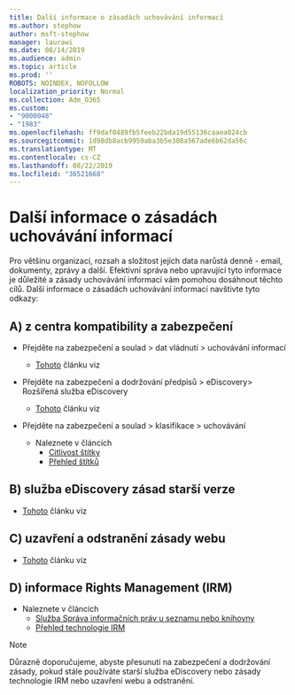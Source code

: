 ```yaml
---
title: Další informace o zásadách uchovávání informací
ms.author: stephow
author: msft-stephow
manager: laurawi
ms.date: 08/14/2019
ms.audience: admin
ms.topic: article
ms.prod: ''
ROBOTS: NOINDEX, NOFOLLOW
localization_priority: Normal
ms.collection: Adm_O365
ms.custom:
- "9000048"
- "1983"
ms.openlocfilehash: ff9daf0489fb5feeb22bda19d55136caaea024cb
ms.sourcegitcommit: 1d98db8acb9959aba3b5e308a567ade6b62da56c
ms.translationtype: MT
ms.contentlocale: cs-CZ
ms.lasthandoff: 08/22/2019
ms.locfileid: "36521668"
---
```

# <a name="more-info-about-retention-policies"></a>Další informace o zásadách uchovávání informací

Pro většinu organizací, rozsah a složitost jejich data narůstá denně - email, dokumenty, zprávy a další. Efektivní správa nebo upravující tyto informace je důležité a zásady uchovávání informací vám pomohou dosáhnout těchto cílů. Další informace o zásadách uchovávání informací navštivte tyto odkazy:

## <a name="a-from-security-and-compliance-center"></a>A) z centra kompatibility a zabezpečení

- Přejděte na zabezpečení a soulad > dat vládnutí > uchovávání informací
  - [Tohoto](https://docs.microsoft.com/office365/securitycompliance/retention-policies) článku viz

- Přejděte na zabezpečení a dodržování předpisů > eDiscovery> Rozšířená služba eDiscovery 
  - [Tohoto](https://docs.microsoft.com/office365/securitycompliance/ediscovery-cases) článku viz

- Přejděte na zabezpečení a soulad > klasifikace > uchovávání
  - Naleznete v článcích
    - [Citlivost štítky](https://docs.microsoft.com/office365/securitycompliance/sensitivity-labels)
    - [Přehled štítků](https://docs.microsoft.com/office365/securitycompliance/labels)

## <a name="b-legacy-ediscovery-policies"></a>B) služba eDiscovery zásad starší verze

- [Tohoto](https://support.office.com/article/Set-up-an-eDiscovery-Center-in-SharePoint-Online-A18F8975-AA7F-43B4-A7D6-001D14744D8E) článku viz

## <a name="c-site-closure-and-deletion-policies"></a>C) uzavření a odstranění zásady webu

- [Tohoto](https://support.office.com/article/Use-policies-for-site-closure-and-deletion-A8280D82-27FD-48C5-9ADF-8A5431208BA5) článku viz  

## <a name="d-information-rights-management-irm"></a>D) informace Rights Management (IRM)

- Naleznete v článcích
  - [Služba Správa informačních práv u seznamu nebo knihovny](https://support.office.com/article/apply-information-rights-management-to-a-list-or-library-3bdb5c4e-94fc-4741-b02f-4e7cc3c54aa1)
  - [Přehled technologie IRM](https://support.office.com/article/create-and-apply-information-management-policies-eb501fe9-2ef6-4150-945a-65a6451ee9e9)

> [!Note]
> Důrazně doporučujeme, abyste přesunutí na zabezpečení a dodržování zásady, pokud stále používáte starší služba eDiscovery nebo zásady technologie IRM nebo uzavření webu a odstranění.
